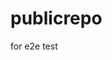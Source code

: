 # publicrepo
for e2e test






































































































































































































































































































































































































































































































































































































































































































































































































































































































































































































































































































































































































































































































